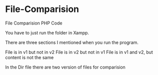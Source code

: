 # File-Comparision
File Comparision PHP Code

You have to just run the folder in Xampp.

There are three sections I mentioned when you run the program.

File is in v1 but not in v2
File is in v2 but not in v1
File is in v1 and v2, but content is not the same

In the Dir file there are two version of files for comparision